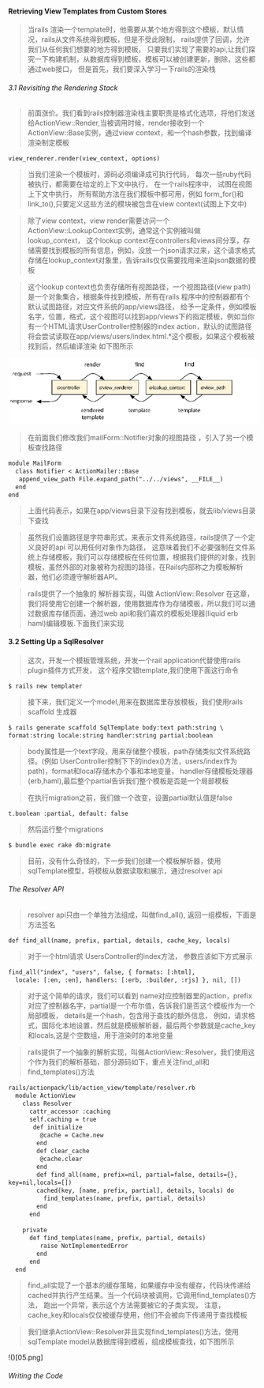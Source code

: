 #### Retrieving View Templates from Custom Stores

> 当rails 渲染一个template时，他需要从某个地方得到这个模板，默认情况，rails从文件系统得到模板，但是不受此限制， rails提供了回调，允许我们从任何我们想要的地方得到模板， 只要我们实现了需要的api,让我们探究一下构建机制，从数据库得到模板，模板可以被创建更新，删除，这些都通过web接口， 但是首先，我们要深入学习一下rails的渲染栈

###### 3.1 Revisiting the Rendering Stack

> 前面涨价。我们看到rails控制器渲染栈主要职责是格式化选项，将他们发送给ActionView::Render,当被调用时候，render接收到一个ActionView::Base实例，通过view context，和一个hash参数，找到编译渲染制定模板

    view_renderer.render(view_context, options)


> 当我们渲染一个模板时，源码必须编译成可执行代码， 每次一些ruby代码被执行，都需要在给定的上下文中执行， 在一个rails程序中， 试图在视图上下文中执行， 所有帮助方法在我们模板中都可用，例如 form_for()和link_to(),只要定义这些方法的模块被包含在view context(试图上下文中)


> 除了view context，view render需要访问一个ActionView::LookupContext实例，通常这个实例被叫做lookup_context， 这个lookup context在controllers和views间分享，存储需要找到模板的所有信息，例如，没放一个json请求过来，这个请求格式存储在lookup_context对象里，告诉rails仅仅需要找用来渲染json数据的模板

> 这个lookup context也负责存储所有视图路径，一个视图路径(view path)是一个对象集合，根据条件找到模板，所有在rails 程序中的控制器都有个默认试图路径，对应文件系统的app/views路径， 给予一定条件，例如模板名字，位置，格式，这个视图可以找到app/views下的指定模板，例如当你有一个HTML请求UserController控制器的index action，默认的试图路径将会尝试读取在app/views/users/index.html.*这个模板，如果这个模板被找到后，然后编译渲染 如下图所示

![](04.png)

> 在前面我们修改我们mailForm::Notifier对象的视图路径 ，引入了另一个模板查找路径

    module MailForm
      class Notifier < ActionMailer::Base
       append_view_path File.expand_path("../../views", __FILE__)
      end
    end


> 上面代码表示，如果在app/views目录下没有找到模板，就去lib/views目录下查找

>虽然我们设置路径是字符串形式，来表示文件系统路径，rails提供了一个定义良好的api 可以用任何对象作为路径， 这意味着我们不必要强制在文件系统上存储模板，我们可以存储模板在任何位置，根据我们提供的对象，找到模板，虽然外部的对象被称为视图的路径，在Rails内部称之为模板解析器，他们必须遵守解析器API。


> rails提供了一个抽象的 解析器实现，叫做 ActionView::Resolver 
> 在这章，我们将使用它创建一个解析器，使用数据库作为存储模板，所以我们可以通过数据库存储页面，通过web api和我们喜欢的模板处理器(liquid erb haml)编辑模板.下面我们来实现


#### 3.2 Setting Up a SqlResolver

> 这次，开发一个模板管理系统，开发一个rail application代替使用rails plugin插件方式开发， 这个程序交错template,我们使用下面这行命令

    $ rails new templater

> 接下来，我们定义一个model,用来在数据库里存放模板，我们使用rails scaffold 生成器

    $ rails generate scaffold SqlTemplate body:text path:string \
    format:string locale:string handler:string partial:boolean

> body属性是一个text字段，用来存储整个模板，path存储类似文件系统路径。(例如 UserController控制下下的index()方法，users/index作为path)，format和local存储木办个事和本地变量， handler存储模板处理器(erb,haml),最后整个partial告诉我们整个模板是否是一个局部模板

> 在执行migration之前，我们做一个改变，设置partial默认值是false

    t.boolean :partial, default: false

> 然后运行整个migrations

    $ bundle exec rake db:migrate

>目前，没有什么奇怪的，下一步我们创建一个模板解析器，使用sqlTemplate模型，将模板从数据读取和展示，通过resolver api


###### The Resolver API

> resolver api只由一个单独方法组成，叫做find_all(), 返回一组模板，下面是方法签名

    def find_all(name, prefix, partial, details, cache_key, locals)

> 对于一个html请求 UsersController的index方法， 参数应该如下方式展示

    find_all("index", "users", false, { formats: [:html],
      locale: [:en, :en], handlers: [:erb, :builder, :rjs] }, nil, [])


> 对于这个简单的请求，我们可以看到 name对应控制器里的action，prefix对应了控制器名字，partial是一个布尔值，告诉我们是否这个模板作为一个局部模板， details是一个hash，包含用于查找的额外信息， 例如，请求格式，国际化本地设置，然后就是模板解析器，最后两个参数就是cache_key和locals,这是个空数组，用于渲染时的本地变量

> rails提供了一个抽象的解析实现，叫做ActionView::Resolver，我们使用这个作为我们的解析基础，部分源码如下，重点关注find_all和find_templates()方法

    rails/actionpack/lib/action_view/template/resolver.rb
      module ActionView
        class Resolver
          cattr_accessor :caching
          self.caching = true
           def initialize
             @cache = Cache.new
            end
            def clear_cache
             @cache.clear
            end
            def find_all(name, prefix=nil, partial=false, details={}, key=nil,locals=[])
            cached(key, [name, prefix, partial], details, locals) do
              find_templates(name, prefix, partial, details)
            end
          end

        private
          def find_templates(name, prefix, partial, details)
             raise NotImplementedError
            end
          end
      end

> find_all实现了一个基本的缓存策略，如果缓存中没有缓存，代码块传递给cached并执行产生结果。当一个代码块被调用，它调用find_templates()方法， 跑出一个异常，表示这个方法需要被它的子类实现， 注意，cache_key和locals仅仅被缓存使用，他们不会被向下传递用于查找模板


> 我们继承ActionView::Resolver并且实现find_templates()方法，使用sqlTemplate model从数据库得到模板，组成模板查找，如下图所示

!()[05.png]


###### Writing the Code


